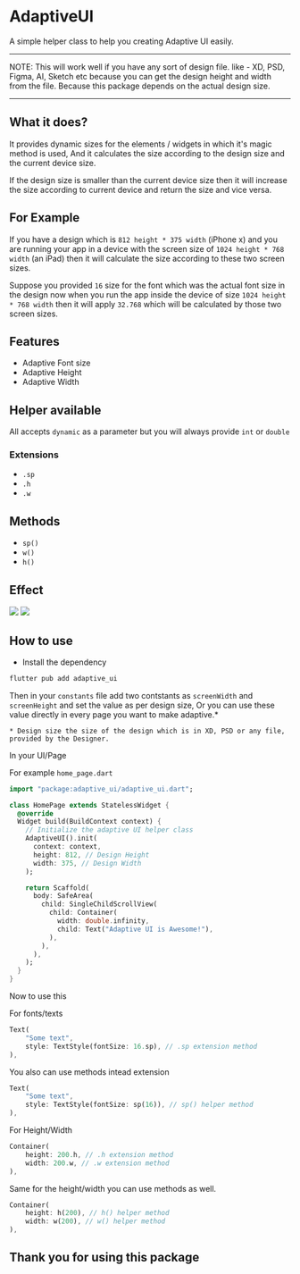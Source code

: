 # AdaptiveUI

A simple helper class to help you creating Adaptive UI easily.

***
NOTE: This will work well if you have any sort of design file. like - XD, PSD, Figma, AI, Sketch etc because you can get the design height and width from the file. Because this package depends on the actual design size. 
***

## What it does?
It provides dynamic sizes for the elements / widgets in which it's magic method is used, And it calculates the size according to the design size and the current device size.

If the design size is smaller than the current device size then it will increase the size according to current device and return the size and vice versa.

## For Example
If you have a design which is ```812 height * 375 width``` (iPhone x)
and you are running your app in a device with the screen size of ```1024 height * 768 width``` (an iPad) 
then it will calculate the size according to these two screen sizes.

Suppose you provided ```16``` size for the font which was the actual font size in the design
now when you run the app inside the device of size ```1024 height * 768 width``` then it will apply
```32.768``` which will be calculated by those two screen sizes.


## Features
* Adaptive Font size
* Adaptive Height
* Adaptive Width

## Helper available

All accepts ```dynamic``` as a parameter but you will always provide ```int``` or ```double``` 

### Extensions
* ```.sp```
* ```.h```
* ```.w```

## Methods
* ```sp()```
* ```w()```
* ```h()```


## Effect
<img src="https://www.devsbuddy.com/assets/images/img_ss_with_lib.png" />
<img src="https://www.devsbuddy.com/assets/images/img_ss_without_lib.png" />


## How to use

* Install the dependency

```bash
flutter pub add adaptive_ui
```

Then in your ```constants``` file add two contstants as ```screenWidth``` and ```screenHeight``` and set the value as per design size, Or you can use these value directly in every page you want to make adaptive.*

```* Design size the size of the design which is in XD, PSD or any file, provided by the Designer.``` 

In your UI/Page

For example ```home_page.dart```

```dart
import "package:adaptive_ui/adaptive_ui.dart";

class HomePage extends StatelessWidget {
  @override
  Widget build(BuildContext context) {
    // Initialize the adaptive UI helper class
    AdaptiveUI().init(
      context: context,
      height: 812, // Design Height
      width: 375, // Design Width
    );

    return Scaffold(
      body: SafeArea(
        child: SingleChildScrollView(
          child: Container(
            width: double.infinity,
            child: Text("Adaptive UI is Awesome!"),
          ),
        ),
      ),
    );
  }
}
```

Now to use this 

For fonts/texts
```dart
Text(
    "Some text",
    style: TextStyle(fontSize: 16.sp), // .sp extension method
),
```


You also can use methods intead extension
```dart
Text(
    "Some text",
    style: TextStyle(fontSize: sp(16)), // sp() helper method
),
```

For Height/Width
```dart
Container(
    height: 200.h, // .h extension method
    width: 200.w, // .w extension method
),
```
Same for the height/width you can use methods as well.
```dart
Container(
    height: h(200), // h() helper method
    width: w(200), // w() helper method
),
```

## Thank you for using this package
